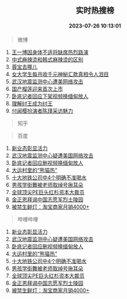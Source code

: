 <div align="center"><h2>实时热搜榜</h2><h4>2023-07-26 10:13:01</h4></div>

> 微博  

1. [王一博因身体不适将缺席热烈路演](https://s.weibo.com/weibo?q=%23%E7%8E%8B%E4%B8%80%E5%8D%9A%E5%9B%A0%E8%BA%AB%E4%BD%93%E4%B8%8D%E9%80%82%E5%B0%86%E7%BC%BA%E5%B8%AD%E7%83%AD%E7%83%88%E8%B7%AF%E6%BC%94%23&t=31&band_rank=1&Refer=top)<br />
2. [中式麻辣烫和韩式麻辣烫的区别](https://s.weibo.com/weibo?q=%23%E4%B8%AD%E5%BC%8F%E9%BA%BB%E8%BE%A3%E7%83%AB%E5%92%8C%E9%9F%A9%E5%BC%8F%E9%BA%BB%E8%BE%A3%E7%83%AB%E7%9A%84%E5%8C%BA%E5%88%AB%23&t=31&band_rank=2&Refer=top)<br />
3. [蓉宝去哪儿](https://s.weibo.com/weibo?q=%23%E8%93%89%E5%AE%9D%E5%8E%BB%E5%93%AA%E5%84%BF%23&t=31&band_rank=3&Refer=top)<br />
4. [女大学生每月收千元神秘汇款真相令人泪目](https://s.weibo.com/weibo?q=%23%E5%A5%B3%E5%A4%A7%E5%AD%A6%E7%94%9F%E6%AF%8F%E6%9C%88%E6%94%B6%E5%8D%83%E5%85%83%E7%A5%9E%E7%A7%98%E6%B1%87%E6%AC%BE%E7%9C%9F%E7%9B%B8%E4%BB%A4%E4%BA%BA%E6%B3%AA%E7%9B%AE%23&t=31&band_rank=4&Refer=top)<br />
5. [武汉地震监测中心遭美网络攻击](https://s.weibo.com/weibo?q=%23%E6%AD%A6%E6%B1%89%E5%9C%B0%E9%9C%87%E7%9B%91%E6%B5%8B%E4%B8%AD%E5%BF%83%E9%81%AD%E7%BE%8E%E7%BD%91%E7%BB%9C%E6%94%BB%E5%87%BB%23&t=31&band_rank=5&Refer=top)<br />
6. [国产榴莲迎来首次上市](https://s.weibo.com/weibo?q=%23%E5%9B%BD%E4%BA%A7%E6%A6%B4%E8%8E%B2%E8%BF%8E%E6%9D%A5%E9%A6%96%E6%AC%A1%E4%B8%8A%E5%B8%82%23&t=31&band_rank=6&Refer=top)<br />
7. [卧底记者回应下架视频换缅甸放人](https://s.weibo.com/weibo?q=%23%E5%8D%A7%E5%BA%95%E8%AE%B0%E8%80%85%E5%9B%9E%E5%BA%94%E4%B8%8B%E6%9E%B6%E8%A7%86%E9%A2%91%E6%8D%A2%E7%BC%85%E7%94%B8%E6%94%BE%E4%BA%BA%23&t=31&band_rank=7&Refer=top)<br />
8. [理解纣王成为纣王](https://s.weibo.com/weibo?q=%23%E7%90%86%E8%A7%A3%E7%BA%A3%E7%8E%8B%E6%88%90%E4%B8%BA%E7%BA%A3%E7%8E%8B%23&t=31&band_rank=8&Refer=top)<br />
9. [付闻樱扮演者陈瑾采访魅力](https://s.weibo.com/weibo?q=%E4%BB%98%E9%97%BB%E6%A8%B1%E6%89%AE%E6%BC%94%E8%80%85%E9%99%88%E7%91%BE%E9%87%87%E8%AE%BF%E9%AD%85%E5%8A%9B&t=31&band_rank=9&Refer=top)<br />

> 知乎  


> 百度  

1. [新业态彰显活力](https://www.baidu.com/s?wd=%E6%96%B0%E4%B8%9A%E6%80%81%E5%BD%B0%E6%98%BE%E6%B4%BB%E5%8A%9B&sa=fyb_news&rsv_dl=fyb_news)<br />
2. [武汉地震监测中心疑遭美国网络攻击](https://www.baidu.com/s?wd=%E6%AD%A6%E6%B1%89%E5%9C%B0%E9%9C%87%E7%9B%91%E6%B5%8B%E4%B8%AD%E5%BF%83%E7%96%91%E9%81%AD%E7%BE%8E%E5%9B%BD%E7%BD%91%E7%BB%9C%E6%94%BB%E5%87%BB&sa=fyb_news&rsv_dl=fyb_news)<br />
3. [卧底记者回应删视频换缅甸放人](https://www.baidu.com/s?wd=%E5%8D%A7%E5%BA%95%E8%AE%B0%E8%80%85%E5%9B%9E%E5%BA%94%E5%88%A0%E8%A7%86%E9%A2%91%E6%8D%A2%E7%BC%85%E7%94%B8%E6%94%BE%E4%BA%BA&sa=fyb_news&rsv_dl=fyb_news)<br />
4. [大运村里的“熊猫热”](https://www.baidu.com/s?wd=%E5%A4%A7%E8%BF%90%E6%9D%91%E9%87%8C%E7%9A%84%E2%80%9C%E7%86%8A%E7%8C%AB%E7%83%AD%E2%80%9D&sa=fyb_news&rsv_dl=fyb_news)<br />
5. [十大地铁公司中4个明确不准喝水](https://www.baidu.com/s?wd=%E5%8D%81%E5%A4%A7%E5%9C%B0%E9%93%81%E5%85%AC%E5%8F%B8%E4%B8%AD4%E4%B8%AA%E6%98%8E%E7%A1%AE%E4%B8%8D%E5%87%86%E5%96%9D%E6%B0%B4&sa=fyb_news&rsv_dl=fyb_news)<br />
6. [男孩学街舞被老师取绰号揪耳朵](https://www.baidu.com/s?wd=%E7%94%B7%E5%AD%A9%E5%AD%A6%E8%A1%97%E8%88%9E%E8%A2%AB%E8%80%81%E5%B8%88%E5%8F%96%E7%BB%B0%E5%8F%B7%E6%8F%AA%E8%80%B3%E6%9C%B5&sa=fyb_news&rsv_dl=fyb_news)<br />
7. [全球顶尖PE巨头红杉资本大裁员](https://www.baidu.com/s?wd=%E5%85%A8%E7%90%83%E9%A1%B6%E5%B0%96PE%E5%B7%A8%E5%A4%B4%E7%BA%A2%E6%9D%89%E8%B5%84%E6%9C%AC%E5%A4%A7%E8%A3%81%E5%91%98&sa=fyb_news&rsv_dl=fyb_news)<br />
8. [金正恩拜谒中国志愿军烈士陵园](https://www.baidu.com/s?wd=%E9%87%91%E6%AD%A3%E6%81%A9%E6%8B%9C%E8%B0%92%E4%B8%AD%E5%9B%BD%E5%BF%97%E6%84%BF%E5%86%9B%E7%83%88%E5%A3%AB%E9%99%B5%E5%9B%AD&sa=fyb_news&rsv_dl=fyb_news)<br />
9. [被禁生鲜灯：淘宝商家月销4000+](https://www.baidu.com/s?wd=%E8%A2%AB%E7%A6%81%E7%94%9F%E9%B2%9C%E7%81%AF%EF%BC%9A%E6%B7%98%E5%AE%9D%E5%95%86%E5%AE%B6%E6%9C%88%E9%94%804000%2B&sa=fyb_news&rsv_dl=fyb_news)<br />

> 哔哩哔哩  

1. [新业态彰显活力](https://www.baidu.com/s?wd=%E6%96%B0%E4%B8%9A%E6%80%81%E5%BD%B0%E6%98%BE%E6%B4%BB%E5%8A%9B&sa=fyb_news&rsv_dl=fyb_news)<br />
2. [武汉地震监测中心疑遭美国网络攻击](https://www.baidu.com/s?wd=%E6%AD%A6%E6%B1%89%E5%9C%B0%E9%9C%87%E7%9B%91%E6%B5%8B%E4%B8%AD%E5%BF%83%E7%96%91%E9%81%AD%E7%BE%8E%E5%9B%BD%E7%BD%91%E7%BB%9C%E6%94%BB%E5%87%BB&sa=fyb_news&rsv_dl=fyb_news)<br />
3. [卧底记者回应删视频换缅甸放人](https://www.baidu.com/s?wd=%E5%8D%A7%E5%BA%95%E8%AE%B0%E8%80%85%E5%9B%9E%E5%BA%94%E5%88%A0%E8%A7%86%E9%A2%91%E6%8D%A2%E7%BC%85%E7%94%B8%E6%94%BE%E4%BA%BA&sa=fyb_news&rsv_dl=fyb_news)<br />
4. [大运村里的“熊猫热”](https://www.baidu.com/s?wd=%E5%A4%A7%E8%BF%90%E6%9D%91%E9%87%8C%E7%9A%84%E2%80%9C%E7%86%8A%E7%8C%AB%E7%83%AD%E2%80%9D&sa=fyb_news&rsv_dl=fyb_news)<br />
5. [十大地铁公司中4个明确不准喝水](https://www.baidu.com/s?wd=%E5%8D%81%E5%A4%A7%E5%9C%B0%E9%93%81%E5%85%AC%E5%8F%B8%E4%B8%AD4%E4%B8%AA%E6%98%8E%E7%A1%AE%E4%B8%8D%E5%87%86%E5%96%9D%E6%B0%B4&sa=fyb_news&rsv_dl=fyb_news)<br />
6. [男孩学街舞被老师取绰号揪耳朵](https://www.baidu.com/s?wd=%E7%94%B7%E5%AD%A9%E5%AD%A6%E8%A1%97%E8%88%9E%E8%A2%AB%E8%80%81%E5%B8%88%E5%8F%96%E7%BB%B0%E5%8F%B7%E6%8F%AA%E8%80%B3%E6%9C%B5&sa=fyb_news&rsv_dl=fyb_news)<br />
7. [全球顶尖PE巨头红杉资本大裁员](https://www.baidu.com/s?wd=%E5%85%A8%E7%90%83%E9%A1%B6%E5%B0%96PE%E5%B7%A8%E5%A4%B4%E7%BA%A2%E6%9D%89%E8%B5%84%E6%9C%AC%E5%A4%A7%E8%A3%81%E5%91%98&sa=fyb_news&rsv_dl=fyb_news)<br />
8. [金正恩拜谒中国志愿军烈士陵园](https://www.baidu.com/s?wd=%E9%87%91%E6%AD%A3%E6%81%A9%E6%8B%9C%E8%B0%92%E4%B8%AD%E5%9B%BD%E5%BF%97%E6%84%BF%E5%86%9B%E7%83%88%E5%A3%AB%E9%99%B5%E5%9B%AD&sa=fyb_news&rsv_dl=fyb_news)<br />
9. [被禁生鲜灯：淘宝商家月销4000+](https://www.baidu.com/s?wd=%E8%A2%AB%E7%A6%81%E7%94%9F%E9%B2%9C%E7%81%AF%EF%BC%9A%E6%B7%98%E5%AE%9D%E5%95%86%E5%AE%B6%E6%9C%88%E9%94%804000%2B&sa=fyb_news&rsv_dl=fyb_news)<br />
